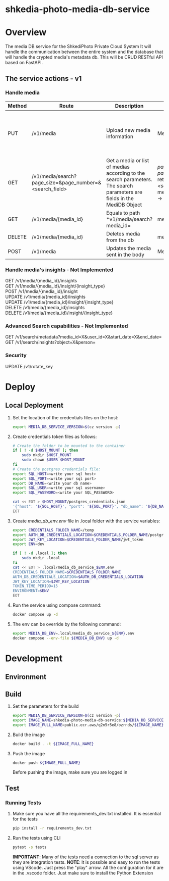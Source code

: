 # shkedia-photo-media-db-service
# Overview
The media DB service for the ShkediPhoto Private Cloud System
It will handle the communication between the entire system and the database that will handle the crypted media's metadata db.
This will be CRUD RESTful API based on FastAPI.

## The service actions - v1
### Handle media
| Method | Route | Description | Input | Output | Notes |
| -- | -- | -- | -- | -- | -- |
| PUT | /v1/media | Upload new media information | MediaRequest Model | MediaDB Object | The device_id is the most important owner. In the future should be retreived by the token |
| GET | /v1/media/search?page_size=&page_number=&<search_field> | Get a media or list of medias according to the search parameters. The search parameters are fields in the MediDB Object | *page_size* - number of results if single http request<br>*page_number* - The specific "result page" that was retreived<br> *<search_field>* - Property to search by. **Example:** media_name=Test_Media&media_name=Test_Media2 -> will get all the medias with either names  | MediaDB or SearchResult objects | - |
| GET | /v1/media/{media_id} | Equals to path *v1/media/search?media_id= | media_id | MediaDB Object | - |
| DELETE | /v1/media/{media_id} | Deletes media from the db | media_id | MediaDB Object | NOT IMPLEMENTED |
| POST | /v1/media | Updates the media sent in the body | MediaDB object | MediaDB Object |

### Handle media's insights - Not Implemented
GET /v1/media/{media_id}/insights  
GET /v1/media/{media_id}/insight/{insight_type}  
POST /v1/media/{media_id}/insight  
UPDATE /v1/media/{media_id}/insights  
UPDATE /v1/media/{media_id}/insight/{insight_type}  
DELETE /v1/media/{media_id}/insights  
DELETE /v1/media/{media_id}/insight/{insight_type}  

### Advanced Search capabilities - Not Implemented
GET /v1/search/metadata?media_id=X&user_id=X&start_date=X&end_date=  
GET /v1/search/insights?object=X&person=  

### Security
UPDATE /v1/rotate_key

# Deploy
## Local Deployment
1. Set the location of the credentials files on the host:
    ```bash
    export MEDIA_DB_SERVICE_VERSION=$(cz version -p)
    ```
1. Create credentials token files as follows:
    ```bash
    # Create the folder to be mounted to the container
    if [ ! -d $HOST_MOUNT ]; then
        sudo mkdir $HOST_MOUNT
        sudo chown $USER $HOST_MOUNT
    fi
    # Create the postgres credentials file:
    export SQL_HOST=<write your sql host>
    export SQL_PORT=<write your sql port>
    export DB_NAME=<write your db name>
    export SQL_USER=<write your sql username>
    export SQL_PASSWORD=<write your SQL_PASSWORD>

    cat << EOT > $HOST_MOUNT/postgres_credentials.json
    '{"host": '${SQL_HOST}', "port": '${SQL_PORT}', "db_name": '${DB_NAME}', "user": '${SQL_USER}', "password": '${SQL_PASSWORD}'}'
    EOT
    ```
1. Create *media_db_env.env* file in .local folder with the service variables:
    ```bash
    export CREDENTIALS_FOLDER_NAME=/temp
    export AUTH_DB_CREDENTIALS_LOCATION=$CREDENTIALS_FOLDER_NAME/postgres_credentials.json
    export JWT_KEY_LOCATION=$CREDENTIALS_FOLDER_NAME/jwt_token
    export ENV=dev

    if [ ! -d .local ]; then
        sudo mkdir .local
    fi
    cat << EOT > .local/media_db_service_$ENV.env
    CREDENTIALS_FOLDER_NAME=$CREDENTIALS_FOLDER_NAME
    AUTH_DB_CREDENTIALS_LOCATION=$AUTH_DB_CREDENTIALS_LOCATION
    JWT_KEY_LOCATION=$JWT_KEY_LOCATION
    TOKEN_TIME_PERIOD=15
    ENVIRONMENT=$ENV
    EOT
    ```
1. Run the service using compose command:
    ```bash
    docker compose up -d
    ```
1. The env can be override by the following command:
    ```bash
    export MEDIA_DB_ENV=.local/media_db_service_${ENV}.env
    docker compose --env-file ${MEDIA_DB_ENV} up -d
    ```

# Development
## Environment

## Build
1. Set the parameters for the build
    ```bash
    export MEDIA_DB_SERVICE_VERSION=$(cz version -p)
    export IMAGE_NAME=shkedia-photo-media-db-service:${MEDIA_DB_SERVICE_VERSION}
    export IMAGE_FULL_NAME=public.ecr.aws/q2n5r5e8/ozrnds/${IMAGE_NAME}
    ```
2. Build the image
    ```bash
    docker build . -t ${IMAGE_FULL_NAME}
    ```
3. Push the image
    ```bash
    docker push ${IMAGE_FULL_NAME}
    ```
    Before pushing the image, make sure you are logged in

## Test
### Running Tests
1. Make sure you have all the requirements_dev.txt installed. It is essential for the tests
    ```bash
    pip install -r requirements_dev.txt
    ```
1. Run the tests using CLI
    ```bash
    pytest -s tests
    ```
    **IMPORTANT**: Many of the tests need a connection to the sql server as they are integration tests.
**NOTE**: It is possible and easy to run the tests using VScode. Just press the "play" arrow. All the configuration for it are in the .vscode folder. Just make sure to install the Python Extension
